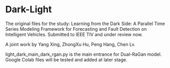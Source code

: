 # Dark-Light
The original files for the study: Learning from the Dark Side: A Parallel Time Series Modeling Framework for Forecasting and Fault Detection on Intelligent Vehicles. Submitted to IEEE TIV and under review now. 

A joint work by Yang Xing, ZhongXu Hu, Peng Hang, Chen Lv. 

light_dark_main_dark_rgan.py is the main entrance for Dual-RaGan model. Google Colab files will be tested and added at later stage.
